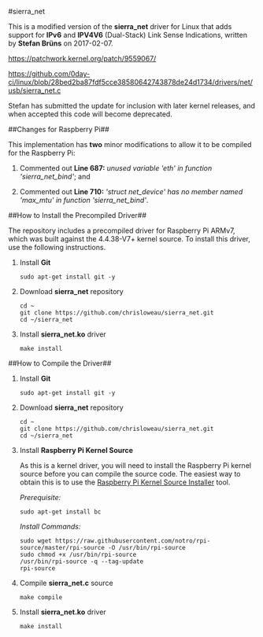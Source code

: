 #sierra_net

This is a modified version of the **sierra_net** driver for Linux that adds support for **IPv6** and **IPV4V6** (Dual-Stack) Link Sense Indications, written by **Stefan Brüns** on 2017-02-07.

https://patchwork.kernel.org/patch/9559067/

https://github.com/0day-ci/linux/blob/28bed2ba87fdf5cce38580642743878de24d1734/drivers/net/usb/sierra_net.c

Stefan has submitted the update for inclusion with later kernel releases, and when accepted this code will become deprecated.

##Changes for Raspberry Pi##

This implementation has **two** minor modifications to allow it to be compiled for the Raspberry Pi:

1. Commented out **Line 687:** _unused variable 'eth' in function 'sierra_net_bind'_; and

2. Commented out **Line 710:** _'struct net_device' has no member named 'max_mtu' in function 'sierra_net_bind'_.


##How to Install the Precompiled Driver##

The repository includes a precompiled driver for Raspberry Pi ARMv7, which was built against the 4.4.38-V7+ kernel source. To install this driver, use the following instructions.

1. Install **Git**

      ```
      sudo apt-get install git -y
      ```
      
2. Download **sierra_net** repository

      ```
      cd ~
      git clone https://github.com/chrisloweau/sierra_net.git
      cd ~/sierra_net
      ```
 
3. Install **sierra_net.ko** driver

      ```
      make install
      ```
 
 
##How to Compile the Driver##

1. Install **Git**

      ```
      sudo apt-get install git -y
      ```

2. Download **sierra_net** repository

      ```
      cd ~
      git clone https://github.com/chrisloweau/sierra_net.git
      cd ~/sierra_net
      ```

3. Install **Raspberry Pi Kernel Source**

      As this is a kernel driver, you will need to install the Raspberry Pi kernel
      source before you can compile the source code. The easiest way to obtain this
      is to use the [Raspberry Pi Kernel Source Installer](https://github.com/notro/rpi-source) tool.

      _Prerequisite:_
      
      ```
      sudo apt-get install bc
      ```
      
      _Install Commands:_
      
      ```
      sudo wget https://raw.githubusercontent.com/notro/rpi-source/master/rpi-source -O /usr/bin/rpi-source
      sudo chmod +x /usr/bin/rpi-source
      /usr/bin/rpi-source -q --tag-update
      rpi-source
      ```

4. Compile **sierra_net.c** source

      ```
      make compile
      ```

5. Install **sierra_net.ko** driver

      ```
      make install
      ```
